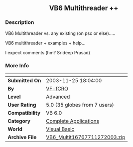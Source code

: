 ﻿<div align="center">

## VB6 Multithreader \+\+


</div>

### Description

VB6 Multithreader vs. any existing (on psc or else).....

VB6 multithreader + examples + help...

I expect comments (hm? Srideep Prasad)
 
### More Info
 


<span>             |<span>
---                |---
**Submitted On**   |2003-11-25 18:04:00
**By**             |[VF\-fCRO](https://github.com/Planet-Source-Code/PSCIndex/blob/master/ByAuthor/vf-fcro.md)
**Level**          |Advanced
**User Rating**    |5.0 (35 globes from 7 users)
**Compatibility**  |VB 6\.0
**Category**       |[Complete Applications](https://github.com/Planet-Source-Code/PSCIndex/blob/master/ByCategory/complete-applications__1-27.md)
**World**          |[Visual Basic](https://github.com/Planet-Source-Code/PSCIndex/blob/master/ByWorld/visual-basic.md)
**Archive File**   |[VB6\_Multit16767711272003\.zip](https://github.com/Planet-Source-Code/vf-fcro-vb6-multithreader__1-50144/archive/master.zip)








